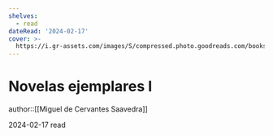 ```yaml
---
shelves:
  - read
dateRead: '2024-02-17'
cover: >-
  https://i.gr-assets.com/images/S/compressed.photo.goodreads.com/books/1704152552l/204626773._SX318_.jpg
---
```

# Novelas ejemplares I

author::[[Miguel de Cervantes Saavedra]]

2024-02-17
read